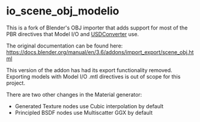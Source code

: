 # io_scene_obj_modelio

This is a fork of Blender's OBJ importer that adds support for most of the PBR directives that Model I/O and [USDConverter](https://github.com/SamusAranX/USDConverter) use.

The original documentation can be found here: https://docs.blender.org/manual/en/3.6/addons/import_export/scene_obj.html

This version of the addon has had its export functionality removed. Exporting models with Model I/O .mtl directives is out of scope for this project.

There are two other changes in the Material generator:
* Generated Texture nodes use Cubic interpolation by default
* Principled BSDF nodes use Multiscatter GGX by default